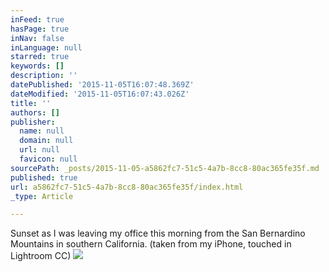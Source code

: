 ```yaml
---
inFeed: true
hasPage: true
inNav: false
inLanguage: null
starred: true
keywords: []
description: ''
datePublished: '2015-11-05T16:07:48.369Z'
dateModified: '2015-11-05T16:07:43.026Z'
title: ''
authors: []
publisher:
  name: null
  domain: null
  url: null
  favicon: null
sourcePath: _posts/2015-11-05-a5862fc7-51c5-4a7b-8cc8-80ac365fe35f.md
published: true
url: a5862fc7-51c5-4a7b-8cc8-80ac365fe35f/index.html
_type: Article

---
```

Sunset as I was leaving my office this morning from the San Bernardino Mountains in southern California. (taken from my iPhone, touched in Lightroom CC)
![](https://the-grid-user-content.s3-us-west-2.amazonaws.com/0a6f1f61-4fa2-4d2a-aaef-8a009d19c94f.jpg)